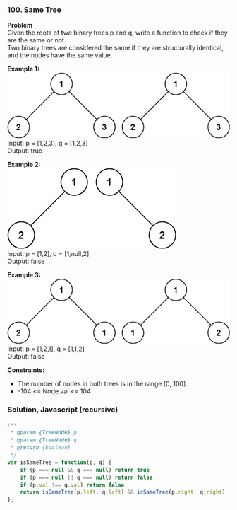 ### 100. Same Tree

**Problem**\
Given the roots of two binary trees p and q, write a function to check if they are the same or not.\
Two binary trees are considered the same if they are structurally identical, and the nodes have the same value.

**Example 1:**\
![alt text](image-4.png)\
Input: p = [1,2,3], q = [1,2,3]\
Output: true

**Example 2:**\
![alt text](image-5.png)\
Input: p = [1,2], q = [1,null,2]\
Output: false

**Example 3:**\
![alt text](image-6.png)\
Input: p = [1,2,1], q = [1,1,2]\
Output: false

**Constraints:**
- The number of nodes in both trees is in the range [0, 100].
- -104 <= Node.val <= 104

### Solution, Javascript (recursive)
```javascript
/**
 * @param {TreeNode} p
 * @param {TreeNode} q
 * @return {boolean}
 */
var isSameTree = function(p, q) {
    if (p === null && q === null) return true
    if (p === null || q === null) return false 
    if (p.val !== q.val) return false
    return isSameTree(p.left, q.left) && isSameTree(p.right, q.right)    
};
```